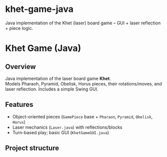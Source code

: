 # khet-game-java
Java implementation of the Khet (laser) board game – GUI + laser reflection + piece logic.

# Khet Game (Java)

## Overview
Java implementation of the laser board game **Khet**.  
Models Pharaoh, Pyramid, Obelisk, Horus pieces, their rotations/moves, and laser reflection. Includes a simple Swing GUI.

## Features
- Object-oriented pieces (`GamePiece` base + `Pharaon`, `Pyramid`, `Obelisk`, `Horus`)
- Laser mechanics (`Laser.java`) with reflections/blocks
- Turn-based play; basic GUI (`KhetGameGUI.java`)

## Project structure
